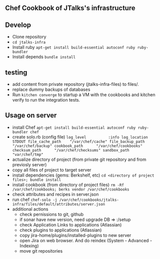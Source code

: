 Chef Cookbook of JTalks's infrastructure
----

## Develop

- Clone repository
- `cd jtalks-infra`
- Install ruby   `apt-get install build-essential autoconf ruby ruby-bundler`
- Install depends `bundle install`

## testing

- add content from private repository (jtalks-infra-files) to files/.
- replace dummy backups of databases
- Run `kitchen converge` to startup a VM with the cookbooks and kitchen verify to run the integration tests.


## Usage on server

- install Chef  `apt-get install build-essential autoconf ruby ruby-bundler chef`
- create solo.rb (config file)
	    `log_level          :info
     	log_location	   STDOUT
     	file_cache_path    "/var/chef/cache"
        file_backup_path   "/var/chef/backup"
     	cookbook_path      "/var/chef/cookbooks"
     	checksum_path      "/var/chef/checksums"
     	sandbox_path	   "var/chef/tmp"`
- actualize directory of project <files> (from private git repository and from previosly server)
- copy all files of project to target server
- install dependencies (gems: Berkshelf, etc) `cd <directory of project files>; bundle install`
- install cookbook (from directory of project files) `rm -Rf /var/chef/cookbooks; berks vendor /var/chef/cookbooks`
- check attributes and recipes in server.json
- run chef   `chef-solo -j /var/chef/cookbooks/jtalks-infra/files/default/attributes/server.json`
- additional actions
  * check pernissions to git, github
  * if sonar have new version, need upgrade DB => <host>:<port>/setup
  * check Application Links to applications (Atlassian)
  * check plugins to applications (Atlassian)
  * copy jira-home/plugins/installed-plugins to new server
  * open Jira on web browser. And do reindex (System - Advanced - Indexing)
  * move git repositories
